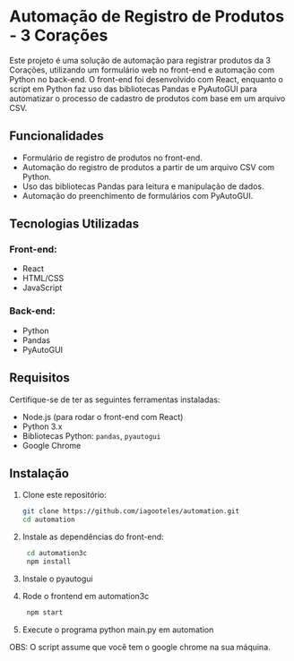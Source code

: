 # Automação de Registro de Produtos - 3 Corações

Este projeto é uma solução de automação para registrar produtos da 3 Corações, utilizando um formulário web no front-end e automação com Python no back-end. O front-end foi desenvolvido com React, enquanto o script em Python faz uso das bibliotecas Pandas e PyAutoGUI para automatizar o processo de cadastro de produtos com base em um arquivo CSV.

## Funcionalidades

- Formulário de registro de produtos no front-end.
- Automação do registro de produtos a partir de um arquivo CSV com Python.
- Uso das bibliotecas Pandas para leitura e manipulação de dados.
- Automação do preenchimento de formulários com PyAutoGUI.

## Tecnologias Utilizadas

### Front-end:
- React
- HTML/CSS
- JavaScript

### Back-end:
- Python
- Pandas
- PyAutoGUI

## Requisitos

Certifique-se de ter as seguintes ferramentas instaladas:

- Node.js (para rodar o front-end com React)
- Python 3.x
- Bibliotecas Python: `pandas`, `pyautogui`
- Google Chrome
  
## Instalação

1. Clone este repositório:
   ```bash
   git clone https://github.com/iagooteles/automation.git
   cd automation

2. Instale as dependências do front-end:
   ```bash
    cd automation3c
    npm install

3. Instale o pyautogui

4. Rode o frontend em automation3c
   ```bash
    npm start


5. Execute o programa python main.py em automation

OBS: O script assume que você tem o google chrome na sua máquina.



